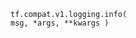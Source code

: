 
<devsite-code><pre class="prettyprint lang-python" translate="no" dir="ltr" is-upgraded=""><code translate="no" dir="ltr">tf.compat.v1.logging.info(
    msg,
    *args,
    **kwargs
)
</code></pre></devsite-code>

